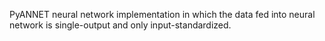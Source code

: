PyANNET neural network implementation in which the data fed into neural network is single-output and only input-standardized.
